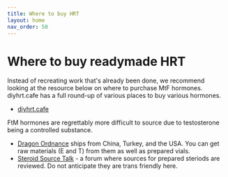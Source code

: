```yaml
---
title: Where to buy HRT
layout: home
nav_order: 50
---
```


# Where to buy readymade HRT

Instead of recreating work that's already been done, we recommend looking at the resource below on where to purchase MtF hormones. diyhrt.cafe has a full round-up of various places to buy various hormones.

* [diyhrt.cafe](https://diyhrt.cafe)


FtM hormones are regrettably more difficult to source due to testosterone being a controlled substance.

* [Dragon Ordnance](https://www.dragonordnance.com/) ships from China, Turkey, and the USA. You can get raw materials (E and T) from them as well as prepared vials.
* [Steroid Source Talk](https://www.steroidsourcetalk.cc) - a forum where sources for prepared steriods are reviewed. Do not anticipate they are trans friendly here.
